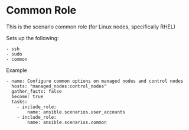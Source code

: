 # Common Role

This is the scenario common role (for Linux nodes, specifically RHEL)


Sets up the following:

    - ssh
    - sudo
    - common

Example

```
- name: Configure common options on managed nodes and control nodes
  hosts: "managed_nodes:control_nodes"
  gather_facts: false
  become: true
  tasks:
    - include_role:
        name: ansible.scenarios.user_accounts
    - include_role:
        name: ansible.scenarios.common
```
